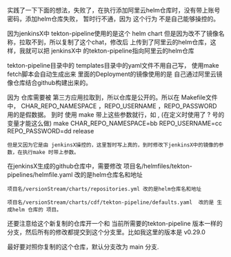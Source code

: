 
实践了一下下面的想法，失败了，在执行添加阿里云helm仓库时，没有带上账号密码，添加helm仓库失败，
        暂时行不通，因为 这个行为 不是自己能够操控的。



因为jenkinsX中 tekton-pipeline使用的是这个 helm chart
    但是因为改不了镜像名称，拉取不到，所以复制了这个chat，修改后 上传到了阿里云的helm仓库，这样，我就可以把 jenkinsX中 的tekton-pipeline指向阿里云的helm仓库


tekton-pipeline目录中的 templates目录中的yaml文件不用自己写，
    使用make fetch脚本会自动生成出来 
        里面的Deployment的镜像使用的是 自己通过阿里云镜像仓库结合github构建出来的。


因为 仓库需要被 第三方应用拉取到，所以仓库是公开的。所以在 Makefile文件中，
    CHAR_REPO_NAMESPACE  ，REPO_USERNAME ，REPO_PASSWORD 用的是假数据。
    到时 使用 make 带上这些参数就行，如 , (在定义时使用了 ? 号的变量才能这么做)
        make  CHAR_REPO_NAMESPACE=bb REPO_USERNAME=cc REPO_PASSWORD=dd release
    
    但是又因为它是由 jenkinsX操控的，这里暂时写上真的，到时修改下jenkinsX中的镜像的参数，在执行make 时带上参数。


在jenkinsX生成的github仓库中，需要修改
    项目名/helmfiles/tekton-pipelines/helmfile.yaml 改的是helm仓库名和地址

    项目名/versionStream/charts/repositories.yml 改的是helm仓库名和地址

    项目名/versionStream/charts/cdf/tekton-pipeline/defaults.yaml  改的是 生成helm 仓库的 项目。

还要注意给这个新复制的仓库开一个和 当前所需要的tekton-pipeline 版本一样的分支，然后所有的修改都提交到这个分支里。比如我这里的版本是 v0.29.0

最好要对照你复制的这个仓库，默认分支改为 main 分支.
